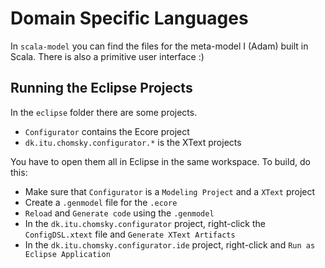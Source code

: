 Domain Specific Languages
=========================

In `scala-model` you can find the files for the meta-model I (Adam) built in
Scala. There is also a primitive user interface :)


Running the Eclipse Projects
----------------------------
In the `eclipse` folder there are some projects.

- `Configurator` contains the Ecore project
- `dk.itu.chomsky.configurator.*` is the XText projects

You have to open them all in Eclipse in the same workspace.
To build, do this:

- Make sure that `Configurator` is a `Modeling Project` and a `XText` project
- Create a `.genmodel` file for the `.ecore`
- `Reload` and `Generate code` using the `.genmodel`
- In the `dk.itu.chomsky.configurator` project, right-click the `ConfigDSL.xtext`
  file and `Generate XText Artifacts`
- In the `dk.itu.chomsky.configurator.ide` project, right-click and `Run as Eclipse Application`
